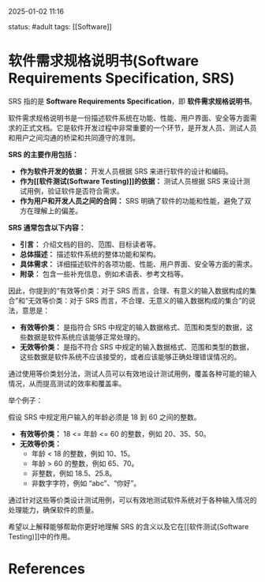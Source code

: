 2025-01-02    11:16

status: #adult 
tags: [[Software]]


# 软件需求规格说明书(Software Requirements Specification, SRS)
SRS 指的是 **Software Requirements Specification**，即 **软件需求规格说明书**。

软件需求规格说明书是一份描述软件系统在功能、性能、用户界面、安全等方面需求的正式文档。它是软件开发过程中非常重要的一个环节，是开发人员、测试人员和用户之间沟通的桥梁和共同遵守的准则。

**SRS 的主要作用包括：**

- **作为软件开发的依据：** 开发人员根据 SRS 来进行软件的设计和编码。
- **作为[[软件测试(Software Testing)]]的依据：** 测试人员根据 SRS 来设计测试用例，验证软件是否符合需求。
- **作为用户和开发人员之间的合同：** SRS 明确了软件的功能和性能，避免了双方在理解上的偏差。

**SRS 通常包含以下内容：**

- **引言：** 介绍文档的目的、范围、目标读者等。
- **总体描述：** 描述软件系统的整体功能和架构。
- **具体需求：** 详细描述软件的各项功能、性能、用户界面、安全等方面的需求。
- **附录：** 包含一些补充信息，例如术语表、参考文档等。

因此，你提到的“有效等价类：对于 SRS 而言，合理、有意义的输入数据构成的集合”和“无效等价类：对于 SRS 而言，不合理、无意义的输入数据构成的集合”的说法，意思是：

- **有效等价类：** 是指符合 SRS 中规定的输入数据格式、范围和类型的数据，这些数据是软件系统应该能够正常处理的。
- **无效等价类：** 是指不符合 SRS 中规定的输入数据格式、范围和类型的数据，这些数据是软件系统不应该接受的，或者应该能够正确处理错误情况的。

通过使用等价类划分法，测试人员可以有效地设计测试用例，覆盖各种可能的输入情况，从而提高测试的效率和覆盖率。

举个例子：

假设 SRS 中规定用户输入的年龄必须是 18 到 60 之间的整数。

- **有效等价类：** 18 <= 年龄 <= 60 的整数，例如 20、35、50。
- **无效等价类：**
    - 年龄 < 18 的整数，例如 10、15。
    - 年龄 > 60 的整数，例如 65、70。
    - 非整数，例如 18.5、25.8。
    - 非数字字符，例如 “abc”、“你好”。

通过针对这些等价类设计测试用例，可以有效地测试软件系统对于各种输入情况的处理能力，确保软件的质量。

希望以上解释能够帮助你更好地理解 SRS 的含义以及它在[[软件测试(Software Testing)]]中的作用。



# References
